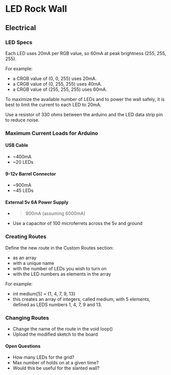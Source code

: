 # LED Rock Wall

## Electrical

### LED Specs

Each LED uses 20mA per RGB value, so 60mA at peak brightness (255, 255, 255).

For example:

- a CRGB value of (0, 0, 255) uses 20mA.
- a CRGB value of (0, 255, 255) uses 40mA.
- a CRGB value of (255, 255, 255) uses 60mA.

To maximize the available number of LEDs and to power the wall safely, it is best to limit the current to each LED to 20mA.

Use a resistor of 330 ohms between the arduino and the LED data strip pin to reduce noise.

### Maximum Current Loads for Arduino

#### USB Cable

- ~400mA
- ~20 LEDs

#### 9-12v Barrel Connector

- ~900mA
- ~45 LEDs

#### External 5v 6A Power Supply

- > 900mA (assuming 6000mA)
- Use a capacitor of 100 microferrets across the 5v and ground

### Creating Routes

Define the new route in the Custom Routes section:
- as an array
- with a unique name
- with the number of LEDs you wish to turn on
- with the LED numbers as elements in the array

For example:

- int medium[5] = {1, 4, 7, 9, 13}
- this creates an array of integers, called medium, with 5 elements, defined as LEDS numbers 1, 4, 7, 9 and 13.

### Changing Routes
- Change the name of the route in the void loop()
- Upload the modified sketch to the board

#### Open Questions
- How many LEDs for the grid?
- Max number of holds on at a given time?
- Would this be useful for the slanted wall?
